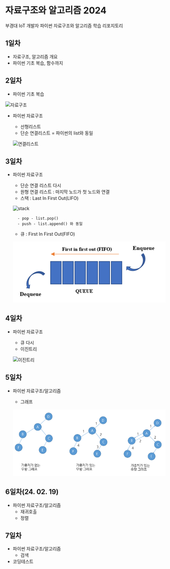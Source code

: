 # 자료구조와 알고리즘 2024
부경대 IoT 개발자 파이썬 자료구조와 알고리즘 학습 리포지토리

## 1일차
- 자료구조, 알고리즘 개요
- 파이썬 기초 복습, 함수까지

## 2일차
- 파이썬 기초 복습

![자료구조](https://t1.daumcdn.net/cfile/tistory/23202B4C53FDC5600C)

- 파이썬 자료구조
    - 선형리스트
    - 단순 연결리스트 = 파이썬의 list와 동일

    ![연결리스트](https://upload.wikimedia.org/wikipedia/commons/9/9c/Single_linked_list.png)

## 3일차
- 파이썬 자료구조
    - 단순 연결 리스트 다시
    - 원형 연결 리스트 : 마지막 노드가 첫 노드와 연결
    - 스택 : Last In First Out(LIFO)

    ![stack](https://cs.lmu.edu/~ray/images/stack.gif)
    
        - pop - list.pop()
        - push - list.append() 와 동일
    - 큐 : First In First Out(FIFO)

    ![queue](https://raw.githubusercontent.com/inje98/ds-and-algorithm/main/images/queue.png)


## 4일차
- 파이썬 자료구조
    - 큐 다시
    - 이진트리

    ![이진트리](https://kahee.github.io//assets/post_img/tree3.png)

## 5일차
- 파이썬 자료구조/알고리즘
    - 그래프

    ![그래프](https://raw.githubusercontent.com/inje98/ds-and-algorithm/main/images/graph02.png)

## 6일차(24. 02. 19)
- 파이썬 자료구조/알고리즘
    - 재귀호출
    - 정렬

## 7일차
- 파이썬 자료구조/알고리즘
    - 검색
- 코딩테스트